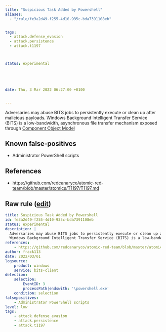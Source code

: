 ```yaml
---
title: "Suspicious Task Added by Powershell"
aliases:
  - "/rule/fe3a2d49-f255-4d10-935c-bda7391108eb"


tags:
  - attack.defense_evasion
  - attack.persistence
  - attack.t1197



status: experimental





date: Thu, 3 Mar 2022 06:27:00 +0100


---
```


Adversaries may abuse BITS jobs to persistently execute or clean up after malicious payloads.
Windows Background Intelligent Transfer Service (BITS) is a low-bandwidth, asynchronous file transfer mechanism exposed through [Component Object Model](https://attack.mitre.org/techniques/T1559/001)


<!--more-->


## Known false-positives

* Administrator PowerShell scripts



## References

* https://github.com/redcanaryco/atomic-red-team/blob/master/atomics/T1197/T1197.md


## Raw rule ([edit](https://github.com/SigmaHQ/sigma/edit/master/rules/windows/builtin/bits_client/win_bits_client_susp_powershell_job.yml))
```yaml
title: Suspicious Task Added by Powershell
id: fe3a2d49-f255-4d10-935c-bda7391108eb
status: experimental
description: |
  Adversaries may abuse BITS jobs to persistently execute or clean up after malicious payloads.
  Windows Background Intelligent Transfer Service (BITS) is a low-bandwidth, asynchronous file transfer mechanism exposed through [Component Object Model](https://attack.mitre.org/techniques/T1559/001)
references:
    - https://github.com/redcanaryco/atomic-red-team/blob/master/atomics/T1197/T1197.md
author: frack113
date: 2022/03/01
logsource:
    product: windows
    service: bits-client
detection:
    selection:
        EventID: 3
        processPath|endswith: '\powershell.exe'
    condition: selection
falsepositives:
    - Administrator PowerShell scripts 
level: low
tags:
    - attack.defense_evasion
    - attack.persistence
    - attack.t1197
```
